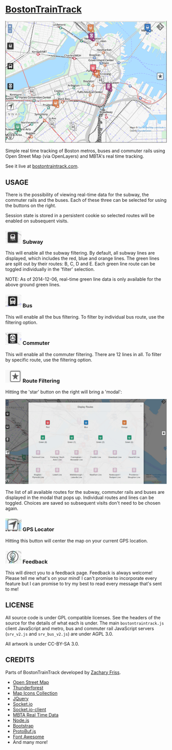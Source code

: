 [BostonTrainTrack](http://bostontraintrack.com)
================

![Real Time Tracking](/misc/bostontraintrackScreenshot.png)

Simple real time tracking of Boston metros, buses and commuter rails using Open Street Map (via OpenLayers) and MBTA's real time tracking.

See it live at [bostontraintrack.com](http://bostontraintrack.com).

USAGE
-----

There is the possibility of viewing real-time data for the subway, the commuter rails and the buses.
Each of these three can be selected for using the buttons on the right.

Session state is stored in a persistent cookie so selected routes will be enabled on subsequent visits.

### ![Subway button](/misc/button_metro.png) Subway 

This will enable all the subway filtering.  By default, all subway lines are displayed, which includes the red, blue and orange lines.
The green lines are split out by their routes: B, C, D and E.  Each green line route can be toggled individually in the 'filter' selection.

NOTE: As of 2014-12-06, real-time green line data is only available for the above ground green lines.

### ![Bus button](/misc/button_bus.png) Bus

This will enable all the bus filtering.  To filter by individual bus route, use the filtering option.

### ![Commuter button](/misc/button_commuter.png) Commuter 

This will enable all the commuter filtering.  There are 12 lines in all.  To filter by specific route, use the filtering option.

### ![Filter button](/misc/button_star.png) Route Filtering 

Hitting the 'star' button on the right will bring a 'modal':

![modal](/misc/modal.png)

The list of all available routes for the subway, commuter rails and buses are displayed in the modal that
pops up.   Individual routes and lines can be toggled.  Choices are saved so subsequent visits don't
need to be chosen again.


### ![Locator button](/misc/button_locator.png) GPS Locator

Hitting this button will center the map on your current GPS location.


### ![Filter button](/misc/button_feedback.png) Feedback

This will direct you to a feedback page.  Feedback is always welcome!  Please tell me what's on your mind!  I can't
promise to incorporate every feature but I can promise to try my best to read every message that's sent to me!



LICENSE
-------

All source code is under GPL compatible licenses.
See the headers of the source for the details of what each is under.
The main `bostontraintrack.js` client JavaScript and metro, bus and commuter rail JavaScript servers (`srv_v2.js` and `srv_bus_v2.js`) are under AGPL 3.0.

All artwork is under CC-BY-SA 3.0.


CREDITS
-------
  Parts of BostonTrainTrack developed by [Zachary Friss](http://friss.me).

  - [Open Street Map](http://www.openstreetmap.org)
  - [Thunderforest](http://www.thunderforest.com)
  - [Map Icons Collection](http://mapicons.nicolasmollet.com)
  - [JQuery](http://jquery.com)
  - [Socket.io](http://socket.io)
  - [Socket.io-client](https://github.com/Automattic/socket.io-client)
  - [MBTA Real Time Data](http://www.mbta.com/rider_tools/developers)
  - [Node.js](http://nodejs.org)
  - [Bootstrap](http://getbootstrap.com)
  - [ProtoBuf.js](https://github.com/dcodeIO/ProtoBuf.js)
  - [Font Awesome](http://fortawesome.github.io/Font-Awesome/)
  - And many more!
